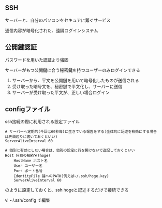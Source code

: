 ## SSH
サーバーと、自分のパソコンをセキュアに繋ぐサービス

通信内容が暗号化された、遠隔ログインシステム

## 公開鍵認証
パスワードを用いた認証より強固

サーバーがもつ公開鍵に合う秘密鍵を持つユーザーのみログインできる

1. サーバーから、平文を公開鍵を用いて暗号化したものが送信される
2. 受け取った暗号文を、秘密鍵で平文化し、サーバーに送信
3. サーバーが受け取った平文が、正しい場合ログイン

## configファイル
ssh接続の際に利用される設定ファイル

```
# サーバーへ定期的(今回は60秒毎)に生きている報告をする(全体的に記述を有効にする場合は先頭辺りに書いておくといい)
ServerAliveInterval 60

# 個別に有効にしたい場合は、個別の設定に行を開けないで追記しておくといい
Host 任意の接続名(hoge)
    HostName ホスト名
    User ユーザー名
    Port ポート番号
    IdentityFile 鍵へのPATH(例えば~/.ssh/hoge.key)
    ServerAliveInterval 60
```

のように設定しておくと、ssh hogeと記述するだけで接続できる

vi ~/.ssh/config で編集
